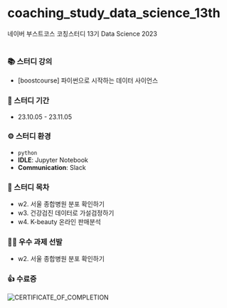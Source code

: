 # coaching_study_data_science_13th
네이버 부스트코스 코칭스터디 13기 Data Science 2023
<br>
<br>

### 📚 스터디 강의
- [boostcourse] 파이썬으로 시작하는 데이터 사이언스


### 📆 스터디 기간
- 23.10.05 - 23.11.05


### ⚙ 스터디 환경
- `python` 
- **IDLE**: Jupyter Notebook
- **Communication**: Slack


### 📌 스터디 목차
- w2. 서울 종합병원 분포 확인하기
- w3. 건강검진 데이터로 가설검정하기
- w4. K-beauty 온라인 판매분석

### 🐱‍💻 우수 과제 선발
- w2. 서울 종합병원 분포 확인하기

### 👍 수료증
![CERTIFICATE_OF_COMPLETION](https://github.com/ha0zzero/coaching_study_data_science_13th/assets/82139017/96ab0d7a-bc86-425a-9f0e-be3b220e4d75)
